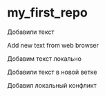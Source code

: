 ﻿# my_first_repo

Добавили текст

Add new text from web browser

Добавим текст локально

Добавили текст в новой ветке


Добавил локальный конфликт

